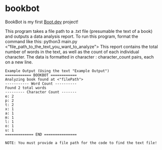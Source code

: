 # bookbot

BookBot is my first [Boot.dev](https://www.boot.dev) project!

This program takes a file path to a .txt file (presumable the text of a book) and outputs a data analysis report.
To run this program, format the command like this: python3 main.py <"file_path_to_the_text_you_want_to_analyze">
This report contains the total number of words in the text, as well as the count of each individual character.
    The data is formatted in character : character_count pairs, each on a new line.

    Example Output (Using the text "Example Output")
    ============ BOOKBOT ============
    Analyzing book found at <"filePath">
    ----------- Word Count ----------
    Found 2 total words
    --------- Character Count -------
    e: 2
    p: 2
    t: 2
    x: 1
    a: 1
    m: 1
    l: 1
    o: 1
    u: 1
    ============= END ===============

    NOTE: You must provide a file path for the code to find the text file!
